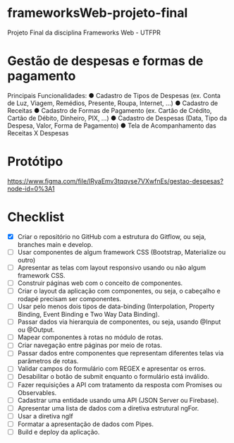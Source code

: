 # frameworksWeb-projeto-final
Projeto Final da disciplina Frameworks Web - UTFPR
# Gestão de despesas e formas de pagamento
Principais Funcionalidades:
● Cadastro de Tipos de Despesas (ex. Conta de Luz, Viagem, Remédios, Presente, Roupa, Internet, …)
● Cadastro de Receitas
● Cadastro de Formas de Pagamento (ex. Cartão de Crédito, Cartão de Débito, Dinheiro, PIX, …)
● Cadastro de Despesas (Data, Tipo da Despesa, Valor, Forma de Pagamento)
● Tela de Acompanhamento das Receitas X Despesas

# Protótipo
https://www.figma.com/file/lRyaEmv3tqqvse7VXwfnEs/gestao-despesas?node-id=0%3A1

# Checklist
- [x] Criar o repositório no GitHub com a estrutura do Gitflow, ou seja, branches main e develop.
- [ ] Usar componentes de algum framework CSS (Bootstrap, Materialize ou outro)
- [ ] Apresentar as telas com layout responsivo usando ou não algum framework CSS.
- [ ] Construir páginas web com o conceito de componentes.
- [ ] Criar o layout da aplicação com componentes, ou seja, o cabeçalho e rodapé precisam ser componentes.
- [ ] Usar pelo menos dois tipos de data-binding (Interpolation, Property Binding, Event Binding e Two Way Data Binding).
- [ ] Passar dados via hierarquia de componentes, ou seja, usando @Input ou @Output.
- [ ] Mapear componentes à rotas no módulo de rotas.
- [ ] Criar navegação entre páginas por meio de rotas.
- [ ] Passar dados entre componentes que representam diferentes telas via parâmetros de rotas.
- [ ] Validar campos do formulário com REGEX e apresentar os erros.
- [ ] Desabilitar o botão de submit enquanto o formulário está inválido.
- [ ] Fazer requisições a API com tratamento da resposta com Promises ou Observables.
- [ ] Cadastrar uma entidade usando uma API (JSON Server ou Firebase).
- [ ] Apresentar uma lista de dados com a diretiva estrutural ngFor.
- [ ] Usar a diretiva ngIf
- [ ] Formatar a apresentação de dados com Pipes.
- [ ] Build e deploy da aplicação.

